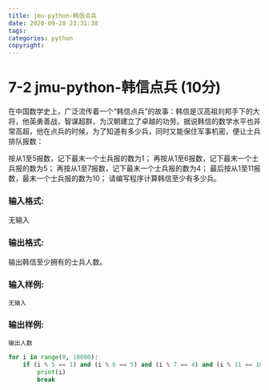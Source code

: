```yaml
---
title: jmu-python-韩信点兵
date: 2020-09-28 23:31:38
tags:
categories: python
copyright:
---
```


# 7-2 jmu-python-韩信点兵 (10分)

在中国数学史上，广泛流传着一个“韩信点兵”的故事：韩信是汉高祖刘邦手下的大将，他英勇善战，智谋超群，为汉朝建立了卓越的功劳。据说韩信的数学水平也非常高超，他在点兵的时候，为了知道有多少兵，同时又能保住军事机密，便让士兵排队报数：

按从1至5报数，记下最末一个士兵报的数为1； 再按从1至6报数，记下最末一个士兵报的数为5； 再按从1至7报数，记下最末一个士兵报的数为4； 最后按从1至11报数，最末一个士兵报的数为10； 请编写程序计算韩信至少有多少兵。

### 输入格式:

无输入

### 输出格式:

输出韩信至少拥有的士兵人数。

### 输入样例:

```in
无输入
```

### 输出样例:

```out
输出人数
```

```python
for i in range(0, 10000):
    if (i % 5 == 1) and (i % 6 == 5) and (i % 7 == 4) and (i % 11 == 10):
        print(i)
        break

```

